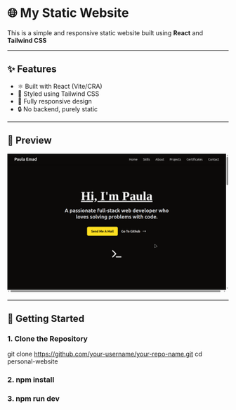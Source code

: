 # 🌐 My Static Website

This is a simple and responsive static website built using **React** and **Tailwind CSS**

---

## ✨ Features

- ⚛️ Built with React (Vite/CRA)
- 🎨 Styled using Tailwind CSS
- 📱 Fully responsive design
- 🔒 No backend, purely static

---

## 📸 Preview

![Website Screenshot](./public/screenshot.png)

---

## 🚀 Getting Started

### 1. Clone the Repository
git clone https://github.com/your-username/your-repo-name.git
cd personal-website
### 2. npm install
### 3. npm run dev
